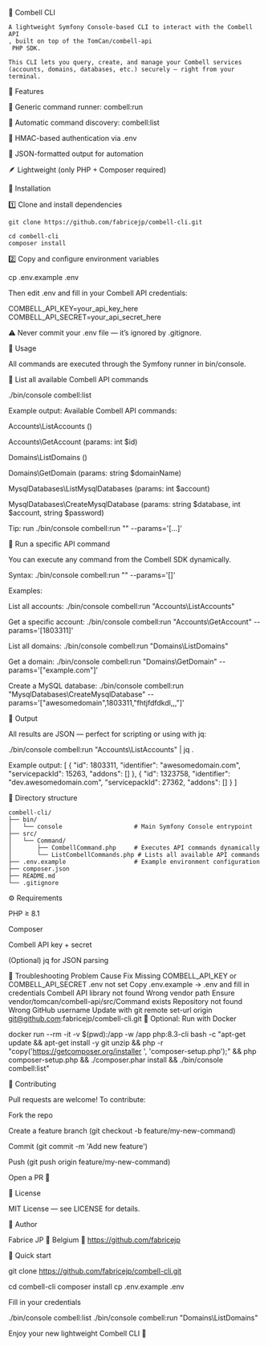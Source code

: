 🧰 Combell CLI





```
A lightweight Symfony Console-based CLI to interact with the Combell API
, built on top of the TomCan/combell-api
 PHP SDK.

This CLI lets you query, create, and manage your Combell services (accounts, domains, databases, etc.) securely — right from your terminal.
```

🚀 Features

🔧 Generic command runner: combell:run

📜 Automatic command discovery: combell:list

🔐 HMAC-based authentication via .env

🧩 JSON-formatted output for automation

🪶 Lightweight (only PHP + Composer required)

🧱 Installation

1️⃣ Clone and install dependencies

```
git clone https://github.com/fabricejp/combell-cli.git

cd combell-cli
composer install
```

2️⃣ Copy and configure environment variables

cp .env.example .env

Then edit .env and fill in your Combell API credentials:

COMBELL_API_KEY=your_api_key_here
COMBELL_API_SECRET=your_api_secret_here

⚠️ Never commit your .env file — it’s ignored by .gitignore.

🧰 Usage

All commands are executed through the Symfony runner in bin/console.

🔹 List all available Combell API commands

./bin/console combell:list

Example output:
Available Combell API commands:

Accounts\ListAccounts ()

Accounts\GetAccount (params: int $id)

Domains\ListDomains ()

Domains\GetDomain (params: string $domainName)

MysqlDatabases\ListMysqlDatabases (params: int $account)

MysqlDatabases\CreateMysqlDatabase (params: string $database, int $account, string $password)

Tip: run ./bin/console combell:run "<Command>" --params='[...]'

🔹 Run a specific API command

You can execute any command from the Combell SDK dynamically.

Syntax:
./bin/console combell:run "<CommandNamespace>" --params='[<parameters>]'

Examples:

List all accounts:
./bin/console combell:run "Accounts\ListAccounts"

Get a specific account:
./bin/console combell:run "Accounts\GetAccount" --params='[1803311]'

List all domains:
./bin/console combell:run "Domains\ListDomains"

Get a domain:
./bin/console combell:run "Domains\GetDomain" --params='["example.com"]'

Create a MySQL database:
./bin/console combell:run "MysqlDatabases\CreateMysqlDatabase" --params='["awesomedomain",1803311,"fhtjfdfdkdl,,,"]'

🔹 Output

All results are JSON — perfect for scripting or using with jq:

./bin/console combell:run "Accounts\ListAccounts" | jq .

Example output:
[
{
"id": 1803311,
"identifier": "awesomedomain.com",
"servicepackId": 15263,
"addons": []
},
{
"id": 1323758,
"identifier": "dev.awesomedomain.com",
"servicepackId": 27362,
"addons": []
}
]

🧩 Directory structure

```
combell-cli/
├── bin/
│   └── console                    # Main Symfony Console entrypoint
├── src/
│   └── Command/
│       ├── CombellCommand.php     # Executes API commands dynamically
│       └── ListCombellCommands.php # Lists all available API commands
├── .env.example                   # Example environment configuration
├── composer.json
├── README.md
└── .gitignore
```

⚙️ Requirements

PHP ≥ 8.1

Composer

Combell API key + secret

(Optional) jq for JSON parsing

🧪 Troubleshooting
Problem	Cause	Fix
Missing COMBELL_API_KEY or COMBELL_API_SECRET	.env not set	Copy .env.example → .env and fill in credentials
Combell API library not found	Wrong vendor path	Ensure vendor/tomcan/combell-api/src/Command exists
Repository not found	Wrong GitHub username	Update with git remote set-url origin git@github.com:fabricejp/combell-cli.git
🐳 Optional: Run with Docker

docker run --rm -it
-v $(pwd):/app
-w /app
php:8.3-cli
bash -c "apt-get update && apt-get install -y git unzip && php -r "copy('https://getcomposer.org/installer
', 'composer-setup.php');" && php composer-setup.php && ./composer.phar install && ./bin/console combell:list"

🧩 Contributing

Pull requests are welcome!
To contribute:

Fork the repo

Create a feature branch (git checkout -b feature/my-new-command)

Commit (git commit -m 'Add new feature')

Push (git push origin feature/my-new-command)

Open a PR 🎉

🧾 License

MIT License — see LICENSE
 for details.

👤 Author

Fabrice JP
📍 Belgium
🔗 https://github.com/fabricejp

💬 Quick start

git clone https://github.com/fabricejp/combell-cli.git

cd combell-cli
composer install
cp .env.example .env

Fill in your credentials

./bin/console combell:list
./bin/console combell:run "Domains\ListDomains"

Enjoy your new lightweight Combell CLI 🚀
